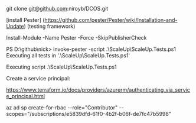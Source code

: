 

git clone git@github.com:niroyb/DCOS.git



[install Pester] (https://github.com/pester/Pester/wiki/Installation-and-Update)
(testing framework)

  Install-Module -Name Pester -Force -SkipPublisherCheck


PS D:\github\nick> invoke-pester -script  .\ScaleUp\ScaleUp.Tests.ps1
Executing all tests in '.\ScaleUp\ScaleUp.Tests.ps1'

Executing script .\ScaleUp\ScaleUp.Tests.ps1



Create a service principal:

https://www.terraform.io/docs/providers/azurerm/authenticating_via_service_principal.html


az ad sp create-for-rbac --role="Contributor" --scopes="/subscriptions/e5839dfd-61f0-4b2f-b06f-de7fc47b5998"

